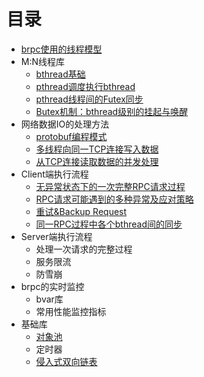 # 目录
* [brpc使用的线程模型](docs/thread_model.md)
* M:N线程库
  * [bthread基础](docs/bthread_basis.md)
  * [pthread调度执行bthread](docs/bthread_schedule.md)
  * [pthread线程间的Futex同步](docs/futex.md)
  * [Butex机制：bthread级别的挂起与唤醒](docs/butex.md)
* 网络数据IO的处理方法
  * [protobuf编程模式](docs/io_protobuf.md)
  * [多线程向同一TCP连接写入数据](docs/io_write.md)
  * [从TCP连接读取数据的并发处理](docs/io_read.md)
* Client端执行流程
  * [无异常状态下的一次完整RPC请求过程](docs/client_rpc_normal.md)
  * [RPC请求可能遇到的多种异常及应对策略](docs/client_rpc_exception.md)
  * [重试&Backup Request](docs/client_retry.md)
  * [同一RPC过程中各个bthread间的同步](docs/client_bthread_sync.md)
* Server端执行流程
  * 处理一次请求的完整过程
  * 服务限流
  * 防雪崩
* brpc的实时监控
  * bvar库
  * 常用性能监控指标
* 基础库
  * [对象池](docs/resource_pool.md)
  * 定时器
  * [侵入式双向链表](docs/linkedlist.md)
